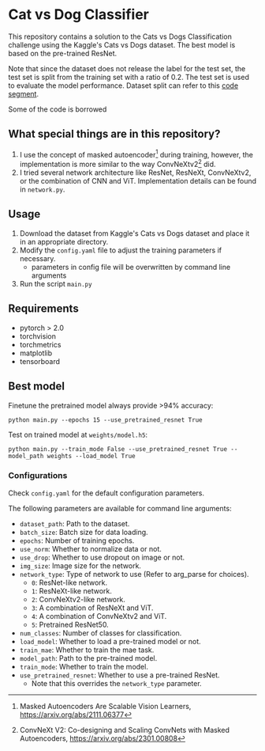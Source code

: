 # Cat vs Dog Classifier

This repository contains a solution to the Cats vs Dogs Classification challenge using the Kaggle's Cats vs Dogs dataset. The best model is based on the pre-trained ResNet.

Note that since the dataset does not release the label for the test set, the test set is split from the training set with a ratio of 0.2. The test set is used to evaluate the model performance.
Dataset split can refer to this [code segment](https://github.com/davidjaw/Cats-vs-Dogs/blob/main/dataloader.py#L144-L151).

Some of the code is borrowed 

## What special things are in this repository?
1. I use the concept of masked autoencoder[^1] during training, however, the implementation is more similar to the way ConvNeXtv2[^2] did.
2. I tried several network architecture like ResNet, ResNeXt, ConvNeXtv2, or the combination of CNN and ViT. Implementation details can be found in `network.py`.

[^1]: Masked Autoencoders Are Scalable Vision Learners, https://arxiv.org/abs/2111.06377
[^2]: ConvNeXt V2: Co-designing and Scaling ConvNets with Masked Autoencoders, https://arxiv.org/abs/2301.00808

## Usage
1. Download the dataset from Kaggle's Cats vs Dogs dataset and place it in an appropriate directory.
2. Modify the `config.yaml` file to adjust the training parameters if necessary.
   * parameters in config file will be overwritten by command line arguments
3. Run the script `main.py`

## Requirements
* pytorch > 2.0
* torchvision
* torchmetrics
* matplotlib
* tensorboard

## Best model
Finetune the pretrained model always provide >94% accuracy:
```shell
python main.py --epochs 15 --use_pretrained_resnet True
```

Test on trained model at `weights/model.h5`:
```shell
python main.py --train_mode False --use_pretrained_resnet True --model_path weights --load_model True
```

### Configurations
Check `config.yaml` for the default configuration parameters. 

The following parameters are available for command line arguments:
* `dataset_path`: Path to the dataset.
* `batch_size`: Batch size for data loading.
* `epochs`: Number of training epochs.
* `use_norm`: Whether to normalize data or not.
* `use_drop`: Whether to use dropout on image or not.
* `img_size`: Image size for the network.
* `network_type`: Type of network to use (Refer to arg_parse for choices).
  * `0`: ResNet-like network.
  * `1`: ResNeXt-like network.
  * `2`: ConvNeXtv2-like network.
  * `3`: A combination of ResNeXt and ViT.
  * `4`: A combination of ConvNeXtv2 and ViT.
  * `5`: Pretrained ResNet50.
* `num_classes`: Number of classes for classification.
* `load_model`: Whether to load a pre-trained model or not.
* `train_mae`: Whether to train the mae task.
* `model_path`: Path to the pre-trained model.
* `train_mode`: Whether to train the model.
* `use_pretrained_resnet`: Whether to use a pre-trained ResNet.
  * Note that this overrides the `network_type` parameter.





